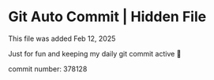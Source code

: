 # Git Auto Commit | Hidden File

This file was added Feb 12, 2025

Just for fun and keeping my daily git commit active 🤪

commit number: 378128
